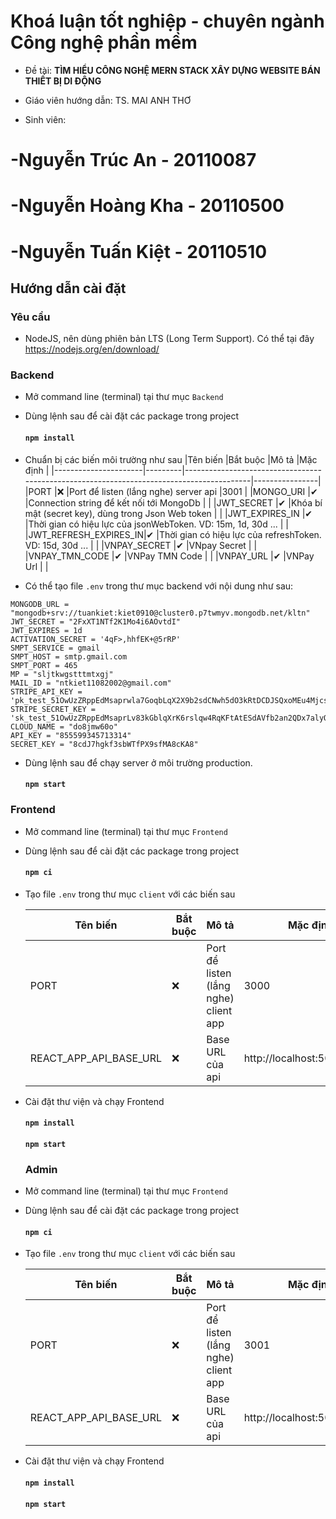 # Khoá luận tốt nghiệp - chuyên ngành Công nghệ phần mềm
- Đề tài: **TÌM HIỂU CÔNG NGHỆ MERN STACK XÂY DỰNG WEBSITE BÁN THIẾT BỊ DI ĐỘNG**
- Giáo viên hướng dẫn: TS. MAI ANH THƠ

 - Sinh viên:
 # -Nguyễn Trúc An	 -   20110087
 # -Nguyễn Hoàng Kha  -   20110500
 # -Nguyễn Tuấn Kiệt 	 -   20110510


## Hướng dẫn cài đặt

### Yêu cầu

- NodeJS, nên dùng phiên bản LTS (Long Term Support). Có thể tại đây https://nodejs.org/en/download/

### Backend

- Mở command line (terminal) tại thư mục `Backend`
- Dùng lệnh sau để cài đặt các package trong project
    #### `npm install`
- Chuẩn bị các biến môi trường như sau
	|Tên biến              |Bắt buộc |Mô tả                                                                                     |Mặc định        |
	|----------------------|---------|------------------------------------------------------------------------------------------|----------------|
	|PORT                  |❌       |Port để listen (lắng nghe) server api                                                     |3001            |
	|MONGO_URI             |✔       |Connection string để kết nối tới MongoDb                                                  |                |
	|JWT_SECRET            |✔       |Khóa bí mật (secret key), dùng trong Json Web token                                       |                |
	|JWT_EXPIRES_IN        |✔       |Thời gian có hiệu lực của jsonWebToken. VD: 15m, 1d, 30d ...                              |                |
	|JWT_REFRESH_EXPIRES_IN|✔       |Thời gian có hiệu lực của refreshToken. VD: 15d, 30d ...                                  |                |
	|VNPAY_SECRET          |✔       |VNpay Secret                                                                              |                |
	|VNPAY_TMN_CODE        |✔       |VNPay TMN Code                                                                            |                |
	|VNPAY_URL             |✔       |VNPay Url                                                                                 |                |

- Có thể tạo file `.env` trong thư mục backend với nội dung như sau:
```PORT = 5000
MONGODB_URL = "mongodb+srv://tuankiet:kiet0910@cluster0.p7twmyv.mongodb.net/kltn"
JWT_SECRET = "2FxXT1NTf2K1Mo4i6AOvtdI"
JWT_EXPIRES = 1d
ACTIVATION_SECRET = '4qF>,hhfEK+@5rRP'
SMPT_SERVICE = gmail
SMPT_HOST = smtp.gmail.com
SMPT_PORT = 465 
MP = "sljtkwgstttmtxgj"
MAIL_ID = "ntkiet11082002@gmail.com"
STRIPE_API_KEY = 'pk_test_51OwUzZRppEdMsaprwla7GoqbLqX2X9b2sdCNwh5dO3kRtDCDJSQxoMEu4MjcsuGKWxIXMXt2xRVnbcsKBr92uzgn00fCtaW8ss'
STRIPE_SECRET_KEY = 'sk_test_51OwUzZRppEdMsaprLv83kGblqXrK6rslqw4RqKFtAtESdAVfb2an2QDx7alyOGYWyu7o7CgFNTE0OXmMZ2gQh1NT00FcE9c8Et'
CLOUD_NAME = "do8jmw60o"
API_KEY = "855599345713314"
SECRET_KEY = "8cdJ7hgkf3sbWTfPX9sfMA8cKA8"
```
- Dùng lệnh sau để chạy server ở môi trường production.
    #### `npm start`

### Frontend

- Mở command line (terminal) tại thư mục `Frontend`
- Dùng lệnh sau để cài đặt các package trong project
    #### `npm ci`
- Tạo file `.env` trong thư mục `client` với các biến sau

	|Tên biến                    |Bắt buộc |Mô tả                                   |Mặc định                     |
	|----------------------------|---------|----------------------------------------|-----------------------------|
	|PORT                        |❌       |Port để listen (lắng nghe) client app   |3000                         |
	|REACT_APP_API_BASE_URL      |❌       |Base URL của api                        |http://localhost:5000/api/v1 |

- Cài đặt thư viện và chạy Frontend
    #### `npm install`
    #### `npm start`
  ### Admin

- Mở command line (terminal) tại thư mục `Frontend`
- Dùng lệnh sau để cài đặt các package trong project
    #### `npm ci`
- Tạo file `.env` trong thư mục `client` với các biến sau

	|Tên biến                    |Bắt buộc |Mô tả                                   |Mặc định                     |
	|----------------------------|---------|----------------------------------------|-----------------------------|
	|PORT                        |❌       |Port để listen (lắng nghe) client app   |3001                         |
	|REACT_APP_API_BASE_URL      |❌       |Base URL của api                        |http://localhost:5000/api/v1 |

- Cài đặt thư viện và chạy Frontend
    #### `npm install`
    #### `npm start`
